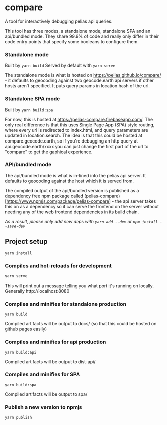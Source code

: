 # compare

A tool for interactively debugging pelias api queries.

This tool has three modes, a standalone mode, standalone SPA and an api/bundled mode. They share 99.9% of code and really only differ in their code entry points that specify some booleans to configure them.

### Standalone mode

Built by `yarn build`
Served by default with `yarn serve`

The standalone mode is what is hosted on https://pelias.github.io/compare/ - it defaults to geocoding against two geocode.earth api servers if other hosts aren't specified. It puts query params in location.hash of the url.

### Standalone SPA mode

Built by `yarn build:spa`

For now, this is hosted at https://pelias-compare.firebaseapp.com/. The only real difference is that this uses Single Page App (SPA) style routing, where every url is redirected to index.html, and query parameters are updated in location.search. The idea is that this could be hosted at compare.geocode.earth, so if you're debugging an http query at api.geocode.earth/xxxx you can just change the first part of the url to "compare" to get the gaphical experience. 


### API/bundled mode

The api/bundled mode is what is in-lined into the pelias api server. It defaults to geocoding against the host which it is served from.

The compiled output of the api/bundled version is published as a dependency free npm package called (pelias-compare)[https://www.npmjs.com/package/pelias-compare] - the api server takes this on as a dependency so it can serve the frontend on the server without needing any of the web frontend dependencies in its build chain.

*As a result, please only add new deps with `yarn add --dev` or `npm install --save-dev`*

## Project setup
```
yarn install
```
### Compiles and hot-reloads for development
```
yarn serve
```

This will print out a message telling you what port it's running on locally. Generally http://localhost:8080

### Compiles and minifies for standalone production
```
yarn build
```

Compiled artifacts will be output to docs/ (so that this could be hosted on github pages easily)

### Compiles and minifies for api production
```
yarn build:api
```

Compiled artifacts will be output to dist-api/

### Compiles and minifies for SPA
```
yarn build:spa
```

Compiled artifacts will be output to spa/

### Publish a new version to npmjs
```
yarn publish
```
